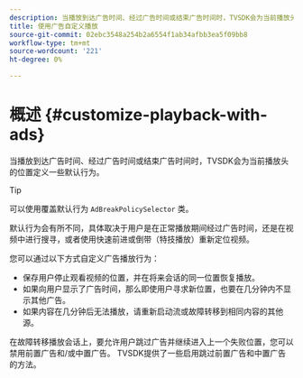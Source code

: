 ```yaml
---
description: 当播放到达广告时间、经过广告时间或结束广告时间时，TVSDK会为当前播放头的位置定义一些默认行为。
title: 使用广告自定义播放
source-git-commit: 02ebc3548a254b2a6554f1ab34afbb3ea5f09bb8
workflow-type: tm+mt
source-wordcount: '221'
ht-degree: 0%

---
```


# 概述 {#customize-playback-with-ads}

当播放到达广告时间、经过广告时间或结束广告时间时，TVSDK会为当前播放头的位置定义一些默认行为。

>[!TIP]
>
>可以使用覆盖默认行为 `AdBreakPolicySelector` 类。

默认行为会有所不同，具体取决于用户是在正常播放期间经过广告时间，还是在视频中进行搜寻，或者使用快速前进或倒带（特技播放）重新定位视频。

您可以通过以下方式自定义广告播放行为：

* 保存用户停止观看视频的位置，并在将来会话的同一位置恢复播放。
* 如果向用户显示了广告时间，那么即使用户寻求新位置，也要在几分钟内不显示其他广告。
* 如果内容在几分钟后无法播放，请重新启动流或故障转移到相同内容的其他源。

在故障转移播放会话上，要允许用户跳过广告并继续进入上一个失败位置，您可以禁用前置广告和/或中置广告。 TVSDK提供了一些启用跳过前置广告和中置广告的方法。
